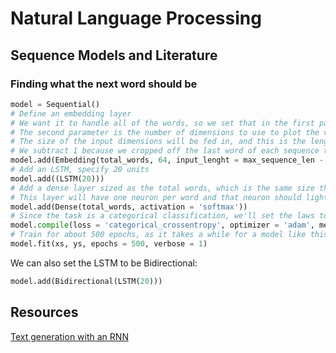 # Natural Language Processing

## Sequence Models and Literature

### Finding what the next word should be

```python
model = Sequential()
# Define an embedding layer
# We want it to handle all of the words, so we set that in the first parameter
# The second parameter is the number of dimensions to use to plot the vector for a word
# The size of the input dimensions will be fed in, and this is the length of the longest sequence minus 1
# We subtract 1 because we cropped off the last word of each sequence to get the label, so our sequences will be 1 less than the maximum sequence length
model.add(Embedding(total_words, 64, input_lenght = max_sequence_len - 1))
# Add an LSTM, specify 20 units
model.add((LSTM(20)))
# Add a dense layer sized as the total words, which is the same size that we used for the one-hot encoding
# This layer will have one neuron per word and that neuron should light up when we predict a given word
model.add(Dense(total_words, activation = 'softmax'))
# Since the task is a categorical classification, we'll set the laws to be categorical cross entropy
model.compile(loss = 'categorical_crossentropy', optimizer = 'adam', metrics = ['accuracy'])
# Train for about 500 epochs, as it takes a while for a model like this to converge, particularly as it has very little data
model.fit(xs, ys, epochs = 500, verbose = 1)
```

We can also set the LSTM to be Bidirectional:

```python
model.add(Bidirectional(LSTM(20)))
```

## Resources

[Text generation with an RNN](https://www.tensorflow.org/tutorials/text/text_generation)